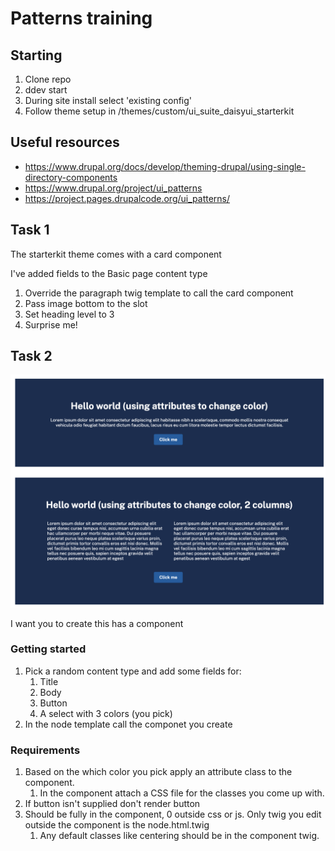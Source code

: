 # Patterns training

## Starting

1. Clone repo
2. ddev start
3. During site install select 'existing config'
4. Follow theme setup in /themes/custom/ui_suite_daisyui_starterkit

## Useful resources

* https://www.drupal.org/docs/develop/theming-drupal/using-single-directory-components
* https://www.drupal.org/project/ui_patterns
* https://project.pages.drupalcode.org/ui_patterns/


## Task 1

The starterkit theme comes with a card component

I've added fields to the Basic page content type

1. Override the paragraph twig template to call the card component
2. Pass image bottom to the slot
3. Set heading level to 3
4. Surprise me!

## Task 2

![Text teaser](docs/images/text-teaser.png)

I want you to create this has a component

### Getting started

1. Pick a random content type and add some fields for:
   1. Title
   2. Body
   3. Button
   4. A select with 3 colors (you pick)
2. In the node template call the componet you create

### Requirements

1. Based on the which color you pick apply an attribute class to the component.
   1. In the component attach a CSS file for the classes you come up with.
2. If button isn't supplied don't render button
3. Should be fully in the component, 0 outside css or js. Only twig you edit
   outside the component is the node.html.twig
   1. Any default classes like centering should be in the component twig.

